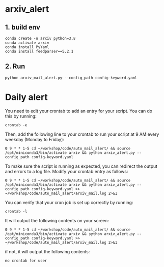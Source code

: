 # arxiv_alert

## 1. build env
```shell
conda create -n arxiv python=3.8
conda activate arxiv
conda install PyYaml
conda install feedparser==5.2.1
```
## 2. Run
```shell
python arxiv_mail_alert.py --config_path config-keyword.yaml
```
# Daily alert

You need to edit your crontab to add an entry for your script. You can do this by running:

```shell
crontab -e
```
Then, add the following line to your crontab to run your script at 9 AM every weekday (Monday to Friday):
```shell
0 9 * * 1-5 cd ~/workshop/code/auto_mail_alert/ && source /opt/miniconda3/bin/activate arxiv && python arxiv_alert.py --config_path config-keyword.yaml
```
To make sure the script is running as expected, you can redirect the output and errors to a log file. Modify your crontab entry as follows:

```shell
0 9 * * 1-5 cd ~/workshop/code/auto_mail_alert/ && source /opt/miniconda3/bin/activate arxiv && python arxiv_alert.py --config_path config-keyword.yaml >> ~/workshop/code/auto_mail_alert/arxiv_mail.log 2>&1
```
You can verify that your cron job is set up correctly by running:
```shell
crontab -l
```
It will output the following contents on your screen:
```shell
0 9 * * 1-5 cd ~/workshop/code/auto_mail_alert/ && source /opt/miniconda3/bin/activate arxiv && python arxiv_alert.py --config_path config-keyword.yaml >> ~/workshop/code/auto_mail_alert/arxiv_mail.log 2>&1
```
if not, it will output the following contents:
```shell
no crontab for user
```
